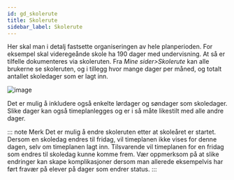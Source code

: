 ```yaml
---
id: gd_skolerute
title: Skolerute
sidebar_label: Skolerute
---
```


Her skal man i detalj fastsette organiseringen av hele planperioden. For eksempel skal videregeånde skole ha 190 dager med undervisning. At så er tilfelle dokumenteres via skoleruten. Fra _Mine sider>Skolerute_ kan alle brukerne se skoleruten, og i tillegg hvor mange dager per måned, og totalt antallet skoledager som er lagt inn. 

![image](https://user-images.githubusercontent.com/80097133/120627759-477bc700-c464-11eb-802c-092aac4921d8.png)

Det er mulig å inkludere også enkelte lørdager og søndager som skoledager. Slike dager kan også timeplanlegges og er i så måte likestilt med alle andre dager. 

::: note Merk
Det er mulig å endre skoleruten etter at skoleåret er startet. Dersom en skoledag endres til fridag, vil timeplanen ikke vises for denne dagen, selv om timeplanen lagt inn. Tilsvarende vil timeplanen for en fridag som endres til skoledag kunne komme frem. Vær oppmerksom på at slike endringer kan skape komplikasjoner dersom man allerede eksempelvis har ført fravær på elever på dager som endrer status.  :::
